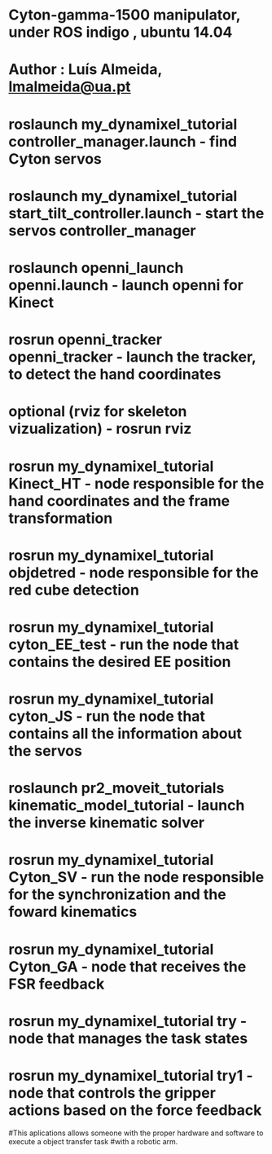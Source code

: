 # Cyton-gamma-1500 manipulator, under ROS indigo , ubuntu 14.04 
# Author : Luís Almeida, lmalmeida@ua.pt
# 

# roslaunch my_dynamixel_tutorial controller_manager.launch - find Cyton servos
# roslaunch my_dynamixel_tutorial start_tilt_controller.launch - start the servos controller_manager

# roslaunch openni_launch openni.launch - launch openni for Kinect
# rosrun openni_tracker openni_tracker - launch the tracker, to detect the hand coordinates
# optional (rviz for skeleton vizualization) - rosrun rviz 
# rosrun my_dynamixel_tutorial Kinect_HT - node responsible for the hand coordinates and the frame transformation
# rosrun my_dynamixel_tutorial objdetred - node responsible for the red cube detection 

# rosrun my_dynamixel_tutorial cyton_EE_test - run the node that contains the desired EE position
# rosrun my_dynamixel_tutorial cyton_JS -  run the node that contains all the information about the servos

# roslaunch pr2_moveit_tutorials kinematic_model_tutorial - launch the inverse kinematic solver

# rosrun my_dynamixel_tutorial Cyton_SV - run the node responsible for the synchronization and the foward kinematics

# rosrun my_dynamixel_tutorial Cyton_GA - node that receives the FSR feedback
# rosrun my_dynamixel_tutorial try - node that manages the task states
# rosrun my_dynamixel_tutorial try1 - node that controls the gripper actions based on the force feedback

#This aplications allows someone with the proper hardware and software to execute a object transfer task
#with a robotic arm.
 



